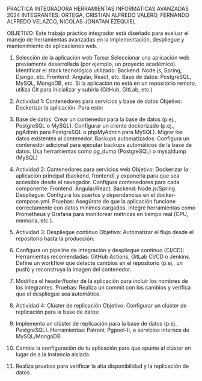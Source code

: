 PRACTICA INTEGRADORA HERRAMIENTAS INFORMATICAS AVANZADAS 2024
INTEGRANTES: ORTEGA, CRISTIAN ALFREDO
             VALERO, FERNANDO ALFREDO
             VELAZCO, NICOLAS JONATAN EZEQUIEL

OBJETIVO: Este trabajo práctico integrador está diseñado para evaluar el manejo de herramientas avanzadas en la implementación, despliegue y mantenimiento de aplicaciones web.

1. Selección de la aplicación web
Tarea: Seleccionar una aplicación web previamente desarrollada (por ejemplo, un
proyecto académico). Identificar el stack tecnológico utilizado:
 Backend: Node.js, Spring, Django, etc.
 Frontend: Angular, React, etc.
 Base de datos: PostgreSQL, MySQL, MongoDB, etc.
 Si la aplicación no está en un repositorio remoto, utiliza Git para inicializar y subirla (GitHub, GitLab, etc.)
2. Actividad 1: Contenedores para servicios y base de datos
Objetivo: Dockerizar la aplicación. Para esto:
1. Base de datos:
Crear un contenedor para la base de datos (p.ej., PostgreSQL o MySQL).
Configurar un cliente dockerizado (p.ej., pgAdmin para PostgreSQL o phpMyAdmin para MySQL).
Migrar los datos existentes al contenedor.
Backups automatizados: Configura un contenedor adicional para ejecutar backups automáticos de la base de datos. Usa herramientas como pg_dump (PostgreSQL) o mysqldump (MySQL)
3. Actividad 2: Contenedores para servicios web
Objetivo: Dockerizar la aplicación principal (backend, frontend) y exponerla para que sea
accesible desde el navegador.
Configura contenedores para cada componente:
Frontend: Angular/React.
Backend: Node.js/Spring.
Despliegue: Configura los puertos y dependencias en el docker-compose.yml.
Pruebas: Asegúrate de que la aplicación funcione correctamente con datos mínimos
cargados.
Integre herramientas como Prometheus y Grafana para monitorear métricas en tiempo real (CPU, memoria, etc.).

4. Actividad 3: Despliegue continuo
Objetivo: Automatizar el flujo desde el repositorio hasta la producción:
1. Configura un pipeline de integración y despliegue continuo (CI/CD): Herramientas recomendadas: GitHub Actions, GitLab CI/CD o Jenkins. Define un workflow que detecte cambios en el repositorio (p.ej., un push) y reconstruya la imagen del contenedor.
2. Modifica el header/footer de la aplicación para incluir los nombres de los integrantes.
Pruebas: Realiza un commit con los cambios y verifica que el despliegue sea automático.
5. Actividad 4: Clúster de replicación
Objetivo: Configurar un clúster de replicación para la base de datos:
1. Implementa un clúster de replicación para la base de datos (p.ej., PostgreSQL). Herramientas: Patroni, Pgpool-II, o servicios internos de MySQL/MongoDB.
2. Cambia la configuración de tu aplicación para que apunte al clúster en lugar de a la
instancia aislada.
3. Realiza pruebas para verificar la alta disponibilidad y la replicación de datos.

